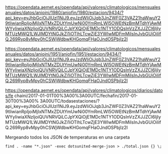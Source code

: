 https://opendata.aemet.es/opendata/api/valores/climatologicos/mensualesanuales/datos/anioini/1980/aniofin/1980/estacion/9434/?api_key=eyJhbGciOiJIUzI1NiJ9.eyJzdWIiOiJqb3JnZWF0Z3VAZ21haWwuY29tIiwianRpIjoiMjIxNTMxZDUtYmUwNi00YmRmLWI5OWEtNzBmMTdhYjAwMWYyIiwiaXNzIjoiQUVNRVQiLCJpYXQiOjE1MDc1NTY1ODQsInVzZXJJZCI6IjIyMTUzMWQ1LWJlMDYtNGJkZi1iOTlhLTcwZjE3YWIwMDFmMiIsInJvbGUiOiIifQ.269Ryp8vMpy0hCSWjWdbwKHGomqFHaOJndOSPbjIz2I

https://opendata.aemet.es/opendata/api/valores/climatologicos/mensualesanuales/datos/anioini/1951/aniofin/1951/estacion/9434/?api_key=eyJhbGciOiJIUzI1NiJ9.eyJzdWIiOiJqb3JnZWF0Z3VAZ21haWwuY29tIiwianRpIjoiMjIxNTMxZDUtYmUwNi00YmRmLWI5OWEtNzBmMTdhYjAwMWYyIiwiaXNzIjoiQUVNRVQiLCJpYXQiOjE1MDc1NTY1ODQsInVzZXJJZCI6IjIyMTUzMWQ1LWJlMDYtNGJkZi1iOTlhLTcwZjE3YWIwMDFmMiIsInJvbGUiOiIifQ.269Ryp8vMpy0hCSWjWdbwKHGomqFHaOJndOSPbjIz2I

https://opendata.aemet.es/opendata/api/valores/climatologicos/diarios/datos/fe
chaini/2017-01-01T00%3A00%3A00UTC/fechafin/2017-01-30T00%3A00%
3A00UTC/todasestaciones/?api_key=eyJhbGciOiJIUzI1NiJ9.eyJzdWIiOiJqb3JnZWF0Z3VAZ21haWwuY29tIiwianRpIjoiMjIxNTMxZDUtYmUwNi00YmRmLWI5OWEtNzBmMTdhYjAwMWYyIiwiaXNzIjoiQUVNRVQiLCJpYXQiOjE1MDc1NTY1ODQsInVzZXJJZCI6IjIyMTUzMWQ1LWJlMDYtNGJkZi1iOTlhLTcwZjE3YWIwMDFmMiIsInJvbGUiOiIifQ.269Ryp8vMpy0hCSWjWdbwKHGomqFHaOJndOSPbjIz2I


Mergeando todos los JSON de temperaturas en una carpeta

```
find . -name "*.json" -exec dotsunited-merge-json > ./total.json {} \;
```
